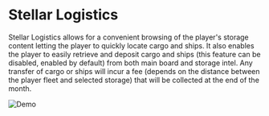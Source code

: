 # Stellar Logistics

Stellar Logistics allows for a convenient browsing of the player's storage content letting the player to quickly locate cargo and ships.
It also enables the player to easily retrieve and deposit cargo and ships (this feature can be disabled, enabled by default) from both main board and storage intel.
Any transfer of cargo or ships will incur a fee (depends on the distance between the player fleet and selected storage) that will be collected at the end of the month.

![Demo](https://i.imgur.com/w732zVe.gif)
